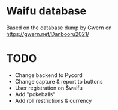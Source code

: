 # Waifu database

Based on the database dump by Gwern on https://gwern.net/Danbooru2021/

# TODO

- Change backend to Pycord
- Change capture & report to buttons
- User registration on \$waifu
- Add "pokeballs"
- Add roll restrictions & currency
